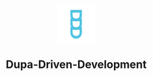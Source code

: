 <p align="center">
  <img src="ddd.png" align="center" alt="logo" width="100px" />
</p>
<h1 align="center">Dupa-Driven-Development</h1>
